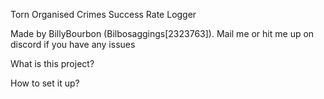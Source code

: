 Torn Organised Crimes Success Rate Logger

Made by BillyBourbon (Bilbosaggings[2323763]). Mail me or hit me up on discord if you have any issues

What is this project?


How to set it up?


